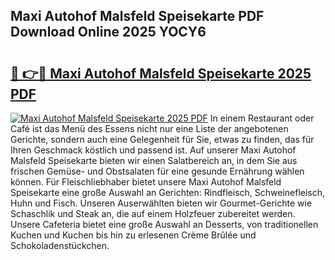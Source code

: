 ## Maxi Autohof Malsfeld Speisekarte PDF Download Online 2025 YOCY6

# <h2><a href="http://gc9z92.nevu.top/?p=Maxi+Autohof+Malsfeld+Speisekarte">🔗 👉🔴 Maxi Autohof Malsfeld Speisekarte 2025 PDF</a></h2>

[![Maxi Autohof Malsfeld Speisekarte 2025 PDF](https://i.imgur.com/dBaPXMq.png)](http://gc9z92.nevu.top/?p=Maxi+Autohof+Malsfeld+Speisekarte)
In einem Restaurant oder Café ist das Menü des Essens nicht nur eine Liste der angebotenen Gerichte, sondern auch eine Gelegenheit für Sie, etwas zu finden, das für Ihren Geschmack köstlich und passend ist. Auf unserer Maxi Autohof Malsfeld Speisekarte bieten wir einen Salatbereich an, in dem Sie aus frischen Gemüse- und Obstsalaten für eine gesunde Ernährung wählen können. Für Fleischliebhaber bietet unsere Maxi Autohof Malsfeld Speisekarte eine große Auswahl an Gerichten: Rindfleisch, Schweinefleisch, Huhn und Fisch. Unseren Auserwählten bieten wir Gourmet-Gerichte wie Schaschlik und Steak an, die auf einem Holzfeuer zubereitet werden. Unsere Cafeteria bietet eine große Auswahl an Desserts, von traditionellen Kuchen und Kuchen bis hin zu erlesenen Crème Brûlée und Schokoladenstückchen.
